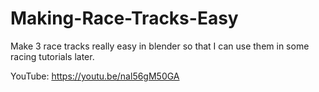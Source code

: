 # Making-Race-Tracks-Easy
Make 3 race tracks really easy in blender so that I can use them in some racing tutorials later.


YouTube:   https://youtu.be/nal56gM50GA
